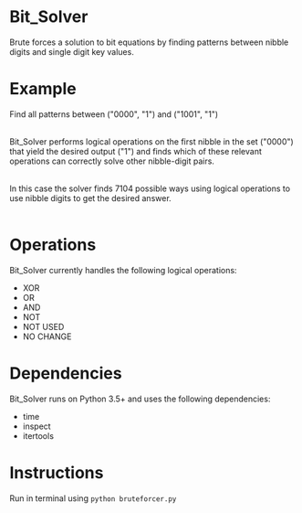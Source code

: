# Bit_Solver
Brute forces a solution to bit equations by finding patterns between nibble digits and single digit key values.

# Example
Find all patterns between ("0000", "1") and ("1001", "1") <br><br>

Bit_Solver performs logical operations on the first nibble in the set ("0000") that yield the desired output ("1") and finds which of these relevant operations can correctly solve other nibble-digit pairs. <br><br>

In this case the solver finds 7104 possible ways using logical operations to use nibble digits to get the desired answer. <br><br>

# Operations
Bit_Solver currently handles the following logical operations:
<ul>
<li>XOR
<li>OR
<li>AND
<li>NOT
<li>NOT USED
<li>NO CHANGE
</ul>

# Dependencies
Bit_Solver runs on Python 3.5+ and uses the following dependencies:
<ul>
<li> time
<li> inspect
<li> itertools
</ul>

# Instructions
Run in terminal using `python bruteforcer.py`
